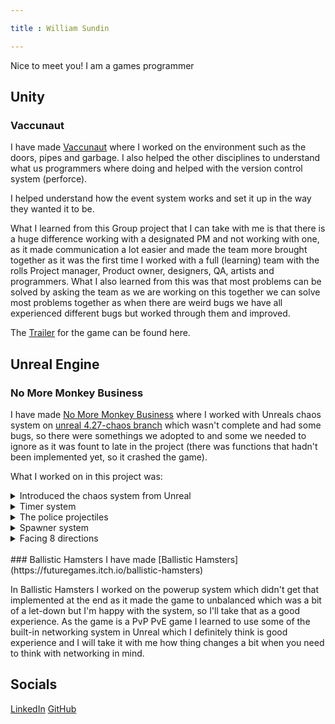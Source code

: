 ```yaml
--- 

title : William Sundin 

--- 
```



Nice to meet you! I am a games programmer  


## Unity 
### Vaccunaut
I have made [Vaccunaut](https://futuregames.itch.io/vacuunaut) where I worked on the environment such as the doors, pipes and garbage. I also helped the other disciplines to understand what us programmers where doing and helped with the version control system (perforce).  

I helped understand how the event system works and set it up in the way they wanted it to be.  

What I learned from this Group project that I can take with me is that there is a huge difference working with a designated PM and not working with one, as it made communication a lot easier and made the team more brought together as it was the first time I worked with a full (learning) team with the rolls Project manager, Product owner, designers, QA, artists and programmers. What I also learned from this was that most problems can be solved by asking the team as we are working on this together we can solve most problems together as when there are weird bugs we have all experienced different bugs but worked through them and improved.  

The [Trailer](https://youtu.be/0V0YkGQosFc) for the game can be found here. 




## Unreal Engine 

### No More Monkey Business
I have made [No More Monkey Business](https://futuregames.itch.io/no-more-monkey-business) where I worked with Unreals chaos system on [unreal 4.27-chaos branch](https://docs.unrealengine.com/4.27/en-US/InteractiveExperiences/Physics/ChaosPhysics/ChaosDestruction/) which wasn't complete and had some bugs, so there were somethings we adopted to and some we needed to ignore as it was fount to late in the project (there was functions that hadn't been implemented yet, so it crashed the game). 

  
What I worked on in this project was:  

<details> 

<summary>Introduced the chaos system from Unreal</summary> 

I started the to use the chaos system and because of that we used that to make the world destructible as the game is about destroying an office environment, so chaos system was perfect for the idea. 

</details> 

<details> 

<summary>Timer system</summary> 

The timer that was implemented as an asset so it could be accessed by different systems such as the elevator, police spawner and displayed time. 

</details> 

<details> 

<summary> The police projectiles</summary> 

I implemented the police projectiles to make them hit the player and so that they interacted on the way we wanted it to work. 

</details> 

<details> 

<summary>Spawner system</summary> 
A spawner that you can set after how long you want something to spawn and how many to spawn and if there should be a delay between spawns. 
  
</details> 

<details> 

<summary>Facing 8 directions</summary> 

Unreal forces smooth rotations but as we wanted the controls to feel arcade, so we made the player snap instead. 

</details> 
  
  
  <br>
### Ballistic Hamsters
I have made [Ballistic Hamsters](https://futuregames.itch.io/ballistic-hamsters) 

In Ballistic Hamsters I worked on the powerup system which didn't get that implemented at the end as it made the game to unbalanced which was a bit of a let-down but I'm happy with the system, so I'll take that as a good experience. As the game is a PvP PvE game I learned to use some of the built-in networking system in Unreal which I definitely think is good experience and I will take it with me how thing changes a bit when you need to think with networking in mind. 
  

## Socials 

  

[LinkedIn](https://www.linkedin.com/in/william-sundin-2995b7176)  [GitHub](https://github.com/TheEvilHAmster)

 

 
